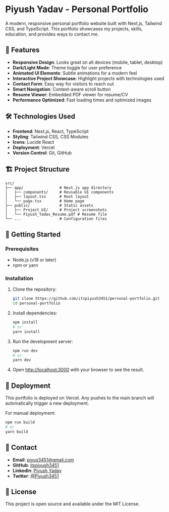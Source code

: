 # Piyush Yadav - Personal Portfolio

A modern, responsive personal portfolio website built with Next.js, Tailwind CSS, and TypeScript. This portfolio showcases my projects, skills, education, and provides ways to contact me.

## 🚀 Features

- **Responsive Design**: Looks great on all devices (mobile, tablet, desktop)
- **Dark/Light Mode**: Theme toggle for user preference
- **Animated UI Elements**: Subtle animations for a modern feel
- **Interactive Project Showcase**: Highlight projects with technologies used
- **Contact Form**: Easy way for visitors to reach out
- **Smart Navigation**: Context-aware scroll button
- **Resume Viewer**: Embedded PDF viewer for resume/CV
- **Performance Optimized**: Fast loading times and optimized images

## 🛠️ Technologies Used

- **Frontend**: Next.js, React, TypeScript
- **Styling**: Tailwind CSS, CSS Modules
- **Icons**: Lucide React
- **Deployment**: Vercel
- **Version Control**: Git, GitHub

## 🏗️ Project Structure

```
src/
├── app/                # Next.js app directory
│   ├── components/     # Reusable UI components
│   ├── layout.tsx      # Root layout
│   └── page.tsx        # Home page
├── public/             # Static assets
│   ├── Project_UI/     # Project screenshots
│   └── Piyush_Yadav_Resume.pdf # Resume file
└── ...                 # Configuration files
```

## 🔧 Getting Started

### Prerequisites

- Node.js (v18 or later)
- npm or yarn

### Installation

1. Clone the repository:
   ```bash
   git clone https://github.com/itspiyush3451/personal-portfolio.git
   cd personal-portfolio
   ```

2. Install dependencies:
   ```bash
   npm install
   # or
   yarn install
   ```

3. Run the development server:
   ```bash
   npm run dev
   # or
   yarn dev
   ```

4. Open [http://localhost:3000](http://localhost:3000) with your browser to see the result.

## 🚢 Deployment

This portfolio is deployed on Vercel. Any pushes to the main branch will automatically trigger a new deployment.

For manual deployment:

```bash
npm run build
# or
yarn build
```

## 📱 Contact

- **Email**: piyus3451@gmail.com
- **GitHub**: [itspiyush3451](https://github.com/itspiyush3451)
- **LinkedIn**: [Piyush Yadav](https://www.linkedin.com/in/piyush-yadav-609500234/)
- **Twitter**: [@Piyush3451](https://twitter.com/Piyush3451)

## 📄 License

This project is open source and available under the MIT License.
